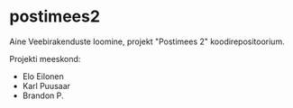 # postimees2
Aine Veebirakenduste loomine, projekt "Postimees 2" koodirepositoorium.

Projekti meeskond:
 - Elo Eilonen
 - Karl Puusaar
 - Brandon P.
